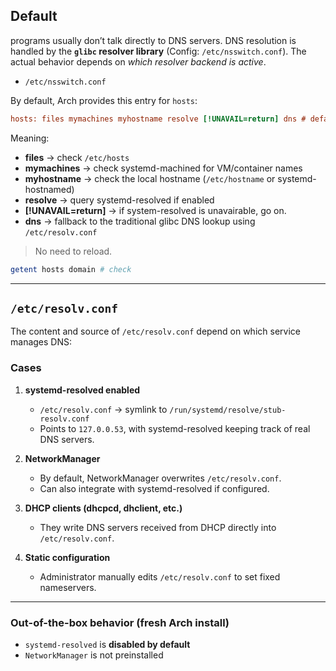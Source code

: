
## Default

programs usually don’t talk directly to DNS servers.
DNS resolution is handled by the **`glibc` resolver library** (Config: `/etc/nsswitch.conf`).
The actual behavior depends on *which resolver backend is active*.

* `/etc/nsswitch.conf`

By default, Arch provides this entry for `hosts`:

```ini
hosts: files mymachines myhostname resolve [!UNAVAIL=return] dns # default
```

Meaning:

* **files** → check `/etc/hosts`
* **mymachines** → check systemd-machined for VM/container names
* **myhostname** → check the local hostname (`/etc/hostname` or systemd-hostnamed)
* **resolve** → query systemd-resolved if enabled
* **[!UNAVAIL=return]** →  if system-resolved is unavairable, go on.
* **dns** → fallback to the traditional glibc DNS lookup using `/etc/resolv.conf`

> No need to reload.

```bash
getent hosts domain # check
```

---

## `/etc/resolv.conf`

The content and source of `/etc/resolv.conf` depend on which service manages DNS:

### Cases

1. **systemd-resolved enabled**

   * `/etc/resolv.conf` → symlink to `/run/systemd/resolve/stub-resolv.conf`
   * Points to `127.0.0.53`, with systemd-resolved keeping track of real DNS servers.

2. **NetworkManager**

   * By default, NetworkManager overwrites `/etc/resolv.conf`.
   * Can also integrate with systemd-resolved if configured.

3. **DHCP clients (dhcpcd, dhclient, etc.)**

   * They write DNS servers received from DHCP directly into `/etc/resolv.conf`.

4. **Static configuration**

   * Administrator manually edits `/etc/resolv.conf` to set fixed nameservers.

---

###  Out-of-the-box behavior (fresh Arch install)

* `systemd-resolved` is **disabled by default**
* `NetworkManager` is not preinstalled

